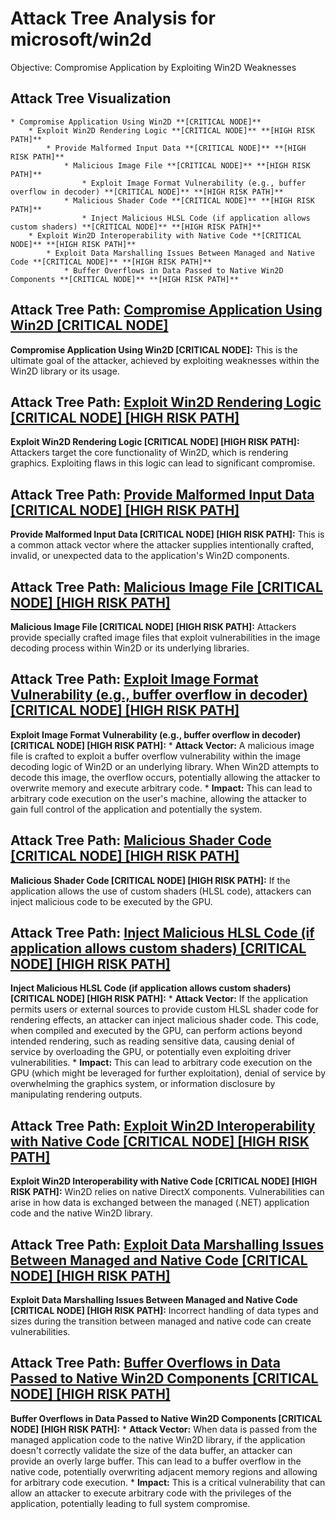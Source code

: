 # Attack Tree Analysis for microsoft/win2d

Objective: Compromise Application by Exploiting Win2D Weaknesses

## Attack Tree Visualization

```
* Compromise Application Using Win2D **[CRITICAL NODE]**
    * Exploit Win2D Rendering Logic **[CRITICAL NODE]** **[HIGH RISK PATH]**
        * Provide Malformed Input Data **[CRITICAL NODE]** **[HIGH RISK PATH]**
            * Malicious Image File **[CRITICAL NODE]** **[HIGH RISK PATH]**
                * Exploit Image Format Vulnerability (e.g., buffer overflow in decoder) **[CRITICAL NODE]** **[HIGH RISK PATH]**
            * Malicious Shader Code **[CRITICAL NODE]** **[HIGH RISK PATH]**
                * Inject Malicious HLSL Code (if application allows custom shaders) **[CRITICAL NODE]** **[HIGH RISK PATH]**
    * Exploit Win2D Interoperability with Native Code **[CRITICAL NODE]** **[HIGH RISK PATH]**
        * Exploit Data Marshalling Issues Between Managed and Native Code **[CRITICAL NODE]** **[HIGH RISK PATH]**
            * Buffer Overflows in Data Passed to Native Win2D Components **[CRITICAL NODE]** **[HIGH RISK PATH]**
```


## Attack Tree Path: [Compromise Application Using Win2D [CRITICAL NODE]](./attack_tree_paths/compromise_application_using_win2d__critical_node_.md)

**Compromise Application Using Win2D [CRITICAL NODE]:** This is the ultimate goal of the attacker, achieved by exploiting weaknesses within the Win2D library or its usage.

## Attack Tree Path: [Exploit Win2D Rendering Logic [CRITICAL NODE] [HIGH RISK PATH]](./attack_tree_paths/exploit_win2d_rendering_logic__critical_node___high_risk_path_.md)

**Exploit Win2D Rendering Logic [CRITICAL NODE] [HIGH RISK PATH]:** Attackers target the core functionality of Win2D, which is rendering graphics. Exploiting flaws in this logic can lead to significant compromise.

## Attack Tree Path: [Provide Malformed Input Data [CRITICAL NODE] [HIGH RISK PATH]](./attack_tree_paths/provide_malformed_input_data__critical_node___high_risk_path_.md)

**Provide Malformed Input Data [CRITICAL NODE] [HIGH RISK PATH]:** This is a common attack vector where the attacker supplies intentionally crafted, invalid, or unexpected data to the application's Win2D components.

## Attack Tree Path: [Malicious Image File [CRITICAL NODE] [HIGH RISK PATH]](./attack_tree_paths/malicious_image_file__critical_node___high_risk_path_.md)

**Malicious Image File [CRITICAL NODE] [HIGH RISK PATH]:** Attackers provide specially crafted image files that exploit vulnerabilities in the image decoding process within Win2D or its underlying libraries.

## Attack Tree Path: [Exploit Image Format Vulnerability (e.g., buffer overflow in decoder) [CRITICAL NODE] [HIGH RISK PATH]](./attack_tree_paths/exploit_image_format_vulnerability__e_g___buffer_overflow_in_decoder___critical_node___high_risk_pat_6b094f2a.md)

**Exploit Image Format Vulnerability (e.g., buffer overflow in decoder) [CRITICAL NODE] [HIGH RISK PATH]:**
        * **Attack Vector:** A malicious image file is crafted to exploit a buffer overflow vulnerability within the image decoding logic of Win2D or an underlying library. When Win2D attempts to decode this image, the overflow occurs, potentially allowing the attacker to overwrite memory and execute arbitrary code.
        * **Impact:** This can lead to arbitrary code execution on the user's machine, allowing the attacker to gain full control of the application and potentially the system.

## Attack Tree Path: [Malicious Shader Code [CRITICAL NODE] [HIGH RISK PATH]](./attack_tree_paths/malicious_shader_code__critical_node___high_risk_path_.md)

**Malicious Shader Code [CRITICAL NODE] [HIGH RISK PATH]:** If the application allows the use of custom shaders (HLSL code), attackers can inject malicious code to be executed by the GPU.

## Attack Tree Path: [Inject Malicious HLSL Code (if application allows custom shaders) [CRITICAL NODE] [HIGH RISK PATH]](./attack_tree_paths/inject_malicious_hlsl_code__if_application_allows_custom_shaders___critical_node___high_risk_path_.md)

**Inject Malicious HLSL Code (if application allows custom shaders) [CRITICAL NODE] [HIGH RISK PATH]:**
        * **Attack Vector:** If the application permits users or external sources to provide custom HLSL shader code for rendering effects, an attacker can inject malicious shader code. This code, when compiled and executed by the GPU, can perform actions beyond intended rendering, such as reading sensitive data, causing denial of service by overloading the GPU, or potentially even exploiting driver vulnerabilities.
        * **Impact:** This can lead to arbitrary code execution on the GPU (which might be leveraged for further exploitation), denial of service by overwhelming the graphics system, or information disclosure by manipulating rendering outputs.

## Attack Tree Path: [Exploit Win2D Interoperability with Native Code [CRITICAL NODE] [HIGH RISK PATH]](./attack_tree_paths/exploit_win2d_interoperability_with_native_code__critical_node___high_risk_path_.md)

**Exploit Win2D Interoperability with Native Code [CRITICAL NODE] [HIGH RISK PATH]:** Win2D relies on native DirectX components. Vulnerabilities can arise in how data is exchanged between the managed (.NET) application code and the native Win2D library.

## Attack Tree Path: [Exploit Data Marshalling Issues Between Managed and Native Code [CRITICAL NODE] [HIGH RISK PATH]](./attack_tree_paths/exploit_data_marshalling_issues_between_managed_and_native_code__critical_node___high_risk_path_.md)

**Exploit Data Marshalling Issues Between Managed and Native Code [CRITICAL NODE] [HIGH RISK PATH]:** Incorrect handling of data types and sizes during the transition between managed and native code can create vulnerabilities.

## Attack Tree Path: [Buffer Overflows in Data Passed to Native Win2D Components [CRITICAL NODE] [HIGH RISK PATH]](./attack_tree_paths/buffer_overflows_in_data_passed_to_native_win2d_components__critical_node___high_risk_path_.md)

**Buffer Overflows in Data Passed to Native Win2D Components [CRITICAL NODE] [HIGH RISK PATH]:**
        * **Attack Vector:** When data is passed from the managed application code to the native Win2D library, if the application doesn't correctly validate the size of the data buffer, an attacker can provide an overly large buffer. This can lead to a buffer overflow in the native code, potentially overwriting adjacent memory regions and allowing for arbitrary code execution.
        * **Impact:** This is a critical vulnerability that can allow an attacker to execute arbitrary code with the privileges of the application, potentially leading to full system compromise.

